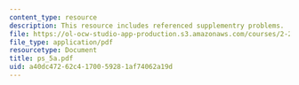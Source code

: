```yaml
---
content_type: resource
description: This resource includes referenced supplementry problems.
file: https://ol-ocw-studio-app-production.s3.amazonaws.com/courses/2-20-marine-hydrodynamics-13-021-spring-2005/a40dc47262c4170059281af74062a19d_ps_5a.pdf
file_type: application/pdf
resourcetype: Document
title: ps_5a.pdf
uid: a40dc472-62c4-1700-5928-1af74062a19d
---
```

